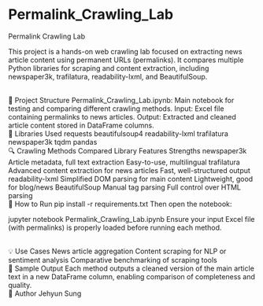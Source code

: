 # Permalink_Crawling_Lab


 Permalink Crawling Lab

This project is a hands-on web crawling lab focused on extracting news article content using permanent URLs (permalinks). It compares multiple Python libraries for scraping and content extraction, including newspaper3k, trafilatura, readability-lxml, and BeautifulSoup.

<br>
📁 Project Structure
Permalink_Crawling_Lab.ipynb: Main notebook for testing and comparing different crawling methods.
Input: Excel file containing permalinks to news articles.
Output: Extracted and cleaned article content stored in DataFrame columns.
<br>
🧰 Libraries Used
requests
beautifulsoup4
readability-lxml
trafilatura
newspaper3k
tqdm
pandas
<br>
🔍 Crawling Methods Compared
Library	Features	Strengths
newspaper3k	Article metadata, full text extraction	Easy-to-use, multilingual
trafilatura	Advanced content extraction for news articles	Fast, well-structured output
readability-lxml	Simplified DOM parsing for main content	Lightweight, good for blog/news
BeautifulSoup	Manual tag parsing	Full control over HTML parsing
<br>
🏁 How to Run
pip install -r requirements.txt
Then open the notebook:

jupyter notebook Permalink_Crawling_Lab.ipynb
Ensure your input Excel file (with permalinks) is properly loaded before running each method.

<br>
💡 Use Cases
News article aggregation
Content scraping for NLP or sentiment analysis
Comparative benchmarking of scraping tools
<br>
🧪 Sample Output
Each method outputs a cleaned version of the main article text in a new DataFrame column, enabling comparison of completeness and quality.

<br>
📝 Author
Jehyun Sung

<br>
